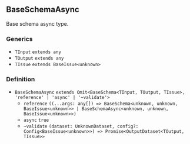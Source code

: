 BaseSchemaAsync
---------------

Base schema async type.

### Generics

*   `TInput` `extends any`
*   `TOutput` `extends any`
*   `TIssue` `extends BaseIssue<unknown>`

### Definition

*   `BaseSchemaAsync` `extends Omit<BaseSchema<TInput, TOutput, TIssue>, 'reference' | 'async' | '~validate'>`
    *   `reference` `((...args: any[]) => BaseSchema<unknown, unknown, BaseIssue<unknown>> | BaseSchemaAsync<unknown, unknown, BaseIssue<unknown>>)`
    *   `async` `true`
    *   `~validate` `(dataset: UnknownDataset, config?: Config<BaseIssue<unknown>>) => Promise<OutputDataset<TOutput, TIssue>>`
